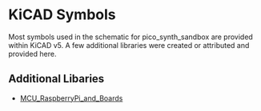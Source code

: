 # KiCAD Symbols
Most symbols used in the schematic for pico_synth_sandbox are provided within KiCAD v5. A few additional libraries were created or attributed and provided here.

## Additional Libaries
* [MCU_RaspberryPi_and_Boards](https://github.com/ncarandini/KiCad-RP-Pico/tree/main)
